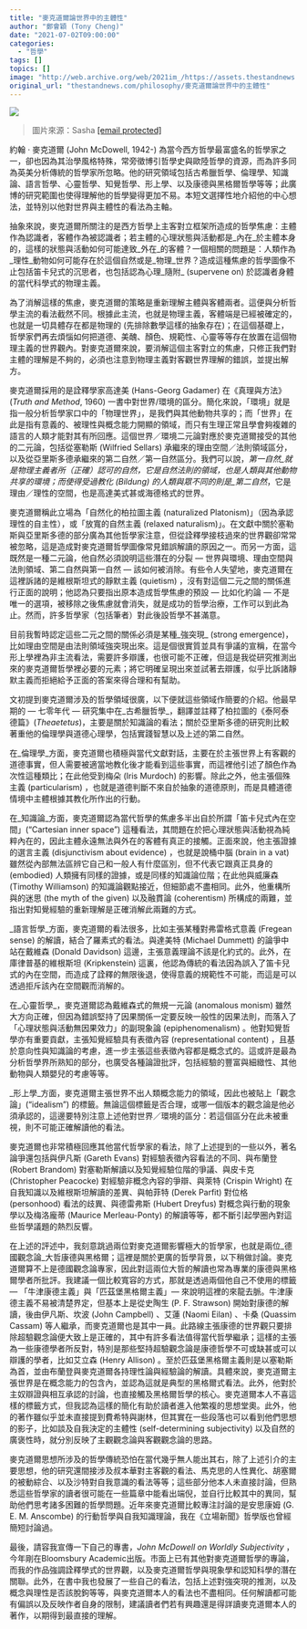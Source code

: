 ```yaml
---
title: "麥克道爾論世界中的主體性"
author: "鄭會穎 (Tony Cheng)"
date: "2021-07-02T09:00:00"
categories:
  - "哲學"
tags: []
topics: []
image: "http://web.archive.org/web/2021im_/https://assets.thestandnews.com/media/photos/john-20.png"
original_url: "thestandnews.com/philosophy/麥克道爾論世界中的主體性"
---
```

![](http://web.archive.org/web/2021im_/https://assets.thestandnews.com/media/photos/john-20.png)
> 圖片來源：Sasha [\[email protected\]](/web/20211117124931/http://www.thestandnews.com/cdn-cgi/l/email-protection)

約翰 · 麥克道爾 (John McDowell, 1942-) 為當今西方哲學最富盛名的哲學家之一，卻也因為其治學風格特殊，常旁徵博引哲學史與歐陸哲學的資源，而為許多同為英美分析傳統的哲學家所忽略。他的研究領域包括古希臘哲學、倫理學、知識論、語言哲學、心靈哲學、知覺哲學、形上學、以及康德與黑格爾哲學等等；此廣博的研究範圍也使得理解他的哲學變得更加不易。本短文選擇性地介紹他的中心想法，並特別以他對世界與主體性的看法為主軸。

抽象來說，麥克道爾所關注的是西方哲學上主客對立框架所造成的哲學焦慮：主體作為認識者，客體作為被認識者；若主體的心理狀態與活動都是_內在_於主體本身的，這樣的狀態與活動如何可能達致_外在_的客體？一個相關的問題是：人類作為_理性_動物如何可能存在於這個自然或是_物理_世界？造成這種焦慮的哲學圖像不止包括笛卡兒式的沉思者，也包括認為心理_隨附_ (supervene on) 於認識者身體的當代科學式的物理主義。

為了消解這樣的焦慮，麥克道爾的策略是重新理解主體與客體兩者。這便與分析哲學主流的看法截然不同。根據此主流，也就是物理主義，客體端是已經被確定的，也就是一切具體存在都是物理的 (先排除數學這樣的抽象存在)；在這個基礎上，哲學家們再去煩惱如何把道德、美醜、顏色、規範性、心靈等等存在放置在這個物理主義的世界觀內。對麥克道爾來說，要消解這個主客對立的焦慮，只修正我們對主體的理解是不夠的，必須也注意到物理主義對客觀世界理解的錯誤，並提出解方。

麥克道爾採用的是詮釋學家高達美 (Hans-Georg Gadamer) 在《真理與方法》 (_Truth and Method_, 1960) 一書中對世界/環境的區分。簡化來說，「環境」就是指一般分析哲學家口中的「物理世界」，是我們與其他動物共享的；而「世界」在此是指有意義的、被理性與概念能力開顯的領域，而只有生理正常且學會夠複雜的語言的人類才能對其有所回應。這個世界／環境二元論對應於麥克道爾接受的其他的二元論，包括從塞勒斯 (Wilfried Sellars) 承繼來的理由空間／法則領域區分，以及從亞里斯多德承繼來的第二自然／第一自然區分。我們可以說，_第一自然_就是物理主義者所（正確）認可的自然，它是自然法則的領域，也是人類與其他動物共享的環境；而使得受過教化 (Bildung) 的人類與眾不同的則是_第二自然_，它是理由／理性的空間，也是高達美式甚或海德格式的世界。

麥克道爾稱此立場為「自然化的柏拉圖主義 (naturalized Platonism)」（因為承認理性的自主性），或「放寬的自然主義 (relaxed naturalism)」。在文獻中關於塞勒斯與亞里斯多德的部分廣為其他哲學家注意，但從詮釋學接枝過來的世界觀卻常常被忽略，這是造成對麥克道爾哲學圖像常見錯誤解讀的原因之一。而另一方面，這既然是一種二元論，他自然必須說明這些潛在的分裂 — 世界與環境、理由空間與法則領域、第二自然與第一自然 — 該如何被消除。有些令人失望地，麥克道爾在這裡訴諸的是維根斯坦式的靜默主義 (quietism) ，沒有對這個二元之間的關係進行正面的說明；他認為只要指出原本造成哲學焦慮的預設 — 比如化約論 — 不是唯一的選項，被移除之後焦慮就會消失，就是成功的哲學治療，工作可以到此為止。然而，許多哲學家（包括筆者）對此後設哲學不甚滿意。

目前我暫時認定這些二元之間的關係必須是某種_強突現_ (strong emergence)，比如理由空間是由法則領域強突現出來。這是個很實質並具有爭議的宣稱，在當今形上學裡為非主流看法，需要許多辯護，也很可能不正確，但這是我從研究推測出來的麥克道爾哲學裡必要的元素；將它明確呈現出來並試著去辯護，似乎比訴諸靜默主義而拒絕給予正面的答案來得合理和有幫助。

文初提到麥克道爾涉及的哲學領域很廣，以下便就這些領域作簡要的介紹。他最早期的 — 七零年代 — 研究集中在_古希臘哲學_，翻譯並註釋了柏拉圖的《泰阿泰德篇》(_Theaetetus_)，主要是關於知識論的看法；關於亞里斯多德的研究則比較著重他的倫理學與道德心理學，包括實踐智慧以及上述的第二自然。

在_倫理學_方面，麥克道爾也積極與當代文獻對話，主要在於主張世界上有客觀的道德事實，但人需要被適當地教化後才能看到這些事實，而這裡他引述了顏色作為次性這種類比；在此他受到梅朵 (Iris Murdoch) 的影響。除此之外，他主張個殊主義 (particularism) ，也就是道德判斷不來自於抽象的道德原則，而是具體道德情境中主體根據其教化所作出的行動。

在_知識論_方面，麥克道爾認為當代哲學的焦慮多半出自於所謂「笛卡兒式內在空間」(“Cartesian inner space”) 這種看法，其問題在於把心理狀態與活動視為純粹內在的，因此主體永遠無法與外在的客體有真正的接觸。正面來說，他主張證據的選言主義 (disjunctivism about evidence) ，也就是說桶中腦 (brain in a vat) 雖然從內部無法區辨它自己和一般人有什麼區別，但不代表它跟真正具身的 (embodied) 人類擁有同樣的證據，或是同樣的知識論位階；在此他與威廉森 (Timothy Williamson) 的知識論觀點接近，但細節處不盡相同。此外，他重構所與的迷思 (the myth of the given) 以及融貫論 (coherentism) 所構成的兩難，並指出對知覺經驗的重新理解是正確消解此兩難的方式。

_語言哲學_方面，麥克道爾的看法很多，比如主張某種對弗雷格式意義 (Fregean sense) 的解讀，結合了羅素式的看法。與達美特 (Michael Dummett) 的論爭中站在戴維森 (Donald Davidson) 這邊，主張意義理論不該是化約式的。此外，在庫律普基的維根斯坦 (Kripkenstein) 這裏，他認為傳統的看法因為誤入了笛卡兒式的內在空間，而造成了詮釋的無限後退，使得意義的規範性不可能，而這是可以透過拒斥該內在空間觀而消解的。

在_心靈哲學_，麥克道爾認為戴維森式的無規一元論 (anomalous monism) 雖然大方向正確，但因為錯誤堅持了因果關係一定要反映一般性的因果法則，而落入了「心理狀態與活動無因果效力」的副現象論 (epiphenomenalism) 。他對知覺哲學亦有重要貢獻，主張知覺經驗具有表徵內容 (representational content) ，且基於意向性與知識論的考慮，進一步主張這些表徵內容都是概念式的。這或許是最為分析哲學界所熟知的部分，也廣受各種論證批評，包括經驗的豐富與細緻性、其他動物與人類嬰兒的考慮等等。

_形上學_方面，麥克道爾主張世界不出人類概念能力的領域，因此也被貼上「觀念論」(“idealism”) 的標籤。無論這個標籤是否合理，或哪一個版本的觀念論是他必須承認的，這邊要特別注意上述他對世界／環境的區分：若這個區分在此未被重視，則不可能正確解讀他的看法。

麥克道爾也非常積極回應其他當代哲學家的看法，除了上述提到的一些以外，著名論爭還包括與伊凡斯 (Gareth Evans) 對經驗表徵內容看法的不同、與布蘭登(Robert Brandom) 對塞勒斯解讀以及知覺經驗位階的爭議、與皮卡克 (Christopher Peacocke) 對經驗非概念內容的爭辯、與萊特 (Crispin Wright) 在自我知識以及維根斯坦解讀的差異、與帕菲特 (Derek Parfit) 對位格 (personhood) 看法的歧異、與德雷弗斯 (Hubert Dreyfus) 對概念與行動的現象學以及梅洛龐蒂 (Maurice Merleau-Ponty) 的解讀等等，都不斷引起學圈內對這些哲學議題的熱烈反響。

在上述的評述中，我刻意跳過兩位對麥克道爾影響極大的哲學家，也就是兩位_德國觀念論_大哲康德與黑格爾；這裡是關於更廣的哲學背景，以下稍做討論。麥克道爾算不上是德國觀念論專家，因此對這兩位大哲的解讀也常為專業的康德與黑格爾學者所批評。我建議一個比較寬容的方式，那就是透過兩個他自己不使用的標籤 — 「牛津康德主義」與「匹茲堡黑格爾主義」— 來說明這裡的來龍去脈。牛津康德主義不易被清楚界定，但基本上是從史陶生 (P. F. Strawson) 開始對康德的解讀，後由伊凡斯、坎波 (John Campbell) 、艾蓮 (Naomi Eilan) 、卡桑 (Quassim Cassam) 等人繼承，而麥克道爾也是其中一員。此路線主張康德的世界觀只要排除超驗觀念論便大致上是正確的，其中有許多看法值得當代哲學繼承；這樣的主張為一些康德學者所反對，特別是那些堅持超驗觀念論是康德哲學不可或缺甚或可以辯護的學者，比如艾立森 (Henry Allison) 。至於匹茲堡黑格爾主義則是以塞勒斯為首，並由布蘭登與麥克道爾各持理性論與經驗論的解讀。具體來說，麥克道爾主張世界是在概念能力的包含內，並認為這就是典型的黑格爾式看法。此外，他對於主奴辯證與相互承認的討論，也直接觸及黑格爾哲學的核心。麥克道爾本人不喜這樣的標籤方式，但我認為這樣的簡化有助於讀者進入他繁複的思想堂奧。此外，他的著作雖似乎並未直接提到費希特與謝林，但其實在一些段落也可以看到他們思想的影子，比如談及自我決定的主體性 (self-determining subjectivity) 以及自然的廣褒性時，就分別反映了主觀觀念論與客觀觀念論的思路。

麥克道爾思想所涉及的哲學傳統恐怕在當代幾乎無人能出其右，除了上述引介的主要思想，他的研究還間接涉及叔本華對主客觀的看法、馬克思的人性異化、胡塞爾的被動綜合、以及沙特對自我意識的看法等等；這些部分他本人未直接討論，但熟悉這些哲學家的讀者很可能在一些篇章中能看出端倪，並自行比較其中的異同，幫助他們思考諸多困難的哲學問題。近年來麥克道爾比較專注討論的是安思康姆 (G. E. M. Anscombe) 的行動哲學與自我知識理論，我在《立場新聞》哲學版也曾經簡短討論過。

最後，請容我宣傳一下自己的專書，_John McDowell on Worldly Subjectivity_ ，今年剛在Bloomsbury Academic出版。市面上已有其他對麥克道爾哲學的專論，而我的作品強調詮釋學式的世界觀，以及麥克道爾哲學與現象學和認知科學的潛在關聯。此外，在書中我也發展了一些自己的看法，包括上述對強突現的推測，以及概念與理性是否該脫鉤等等，與麥克道爾本人的看法也不盡相同。任何解讀都可能有偏誤以及反映作者自身的限制，建議讀者們若有興趣還是得詳讀麥克道爾本人的著作，以期得到最直接的理解。